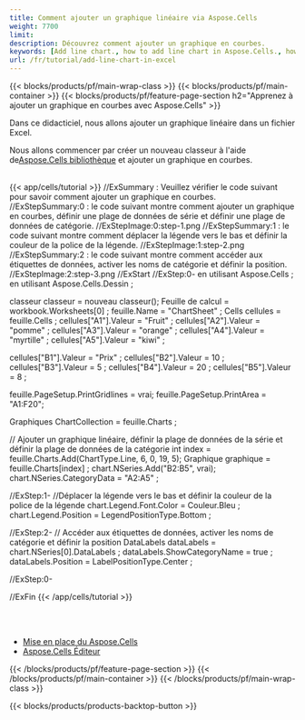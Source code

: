 ```yaml
---
title: Comment ajouter un graphique linéaire via Aspose.Cells
weight: 7700
limit:
description: Découvrez comment ajouter un graphique en courbes.
keywords: [Add line chart., how to add line chart in Aspose.Cells., how to add line chart using Aspose.Cells]
url: /fr/tutorial/add-line-chart-in-excel
---
```

{{< blocks/products/pf/main-wrap-class >}}
{{< blocks/products/pf/main-container >}}
{{< blocks/products/pf/feature-page-section h2="Apprenez à ajouter un graphique en courbes avec Aspose.Cells" >}}

<p>
Dans ce didacticiel, nous allons ajouter un graphique linéaire dans un fichier Excel.
</p>

<p>
 Nous allons commencer par créer un nouveau classeur à l'aide de<a href="https://www.nuget.org/packages/Aspose.Cells">Aspose.Cells bibliothèque</a> et ajouter un graphique en courbes.
</p>

<br />
{{< app/cells/tutorial >}}
//ExSummary : Veuillez vérifier le code suivant pour savoir comment ajouter un graphique en courbes.
//ExStepSummary:0 : le code suivant montre comment ajouter un graphique en courbes, définir une plage de données de série et définir une plage de données de catégorie.
//ExStepImage:0:step-1.png
//ExStepSummary:1 : le code suivant montre comment déplacer la légende vers le bas et définir la couleur de la police de la légende.
//ExStepImage:1:step-2.png
//ExStepSummary:2 : le code suivant montre comment accéder aux étiquettes de données, activer les noms de catégorie et définir la position.
//ExStepImage:2:step-3.png
//ExStart
//ExStep:0-
en utilisant Aspose.Cells ;
en utilisant Aspose.Cells.Dessin ;

classeur classeur = nouveau classeur();
Feuille de calcul = workbook.Worksheets[0] ;
feuille.Name = "ChartSheet" ;
Cells cellules = feuille.Cells ;
cellules["A1"].Valeur = "Fruit" ;
cellules["A2"].Valeur = "pomme" ;
cellules["A3"].Valeur = "orange" ;
cellules["A4"].Valeur = "myrtille" ;
cellules["A5"].Valeur = "kiwi" ;

cellules["B1"].Valeur = "Prix" ;
cellules["B2"].Valeur = 10 ;
cellules["B3"].Valeur = 5 ;
cellules["B4"].Valeur = 20 ;
cellules["B5"].Valeur = 8 ;

feuille.PageSetup.PrintGridlines = vrai;
feuille.PageSetup.PrintArea = "A1:F20";

Graphiques ChartCollection = feuille.Charts ;

// Ajouter un graphique linéaire, définir la plage de données de la série et définir la plage de données de la catégorie
int index = feuille.Charts.Add(ChartType.Line, 6, 0, 19, 5);
Graphique graphique = feuille.Charts[index] ;
chart.NSeries.Add("B2:B5", vrai);
chart.NSeries.CategoryData = "A2:A5" ;

//ExStep:1-
//Déplacer la légende vers le bas et définir la couleur de la police de la légende
chart.Legend.Font.Color = Couleur.Bleu ;
chart.Legend.Position = LegendPositionType.Bottom ;

//ExStep:2-
// Accéder aux étiquettes de données, activer les noms de catégorie et définir la position
DataLabels dataLabels = chart.NSeries[0].DataLabels ;
dataLabels.ShowCategoryName = true ;
dataLabels.Position = LabelPositionType.Center ;

//ExStep:0-

//ExFin
{{< /app/cells/tutorial >}}
<br />

<br />
<br />
<div class="code-sample">
    <ul class="link-list">
        <li class="link-item"><a href="https://docs.aspose.com/cells/net/installation/">Mise en place du Aspose.Cells</a></li>
        <li class="link-item"><a href="https://products.aspose.app/cells/editor/">Aspose.Cells Éditeur</a></li>
    </ul>
</div>

{{< /blocks/products/pf/feature-page-section >}}
{{< /blocks/products/pf/main-container >}}
{{< /blocks/products/pf/main-wrap-class >}}

{{< blocks/products/products-backtop-button >}}